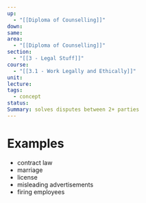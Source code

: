 ```yaml
---
up:
  - "[[Diploma of Counselling]]"
down: 
same: 
area:
  - "[[Diploma of Counselling]]"
section:
  - "[[3 - Legal Stuff]]"
course:
  - "[[3.1 - Work Legally and Ethically]]"
unit: 
lecture: 
tags:
  - concept
status: 
Summary: solves disputes between 2+ parties
---
```

# Examples
- contract law
- marriage
- license
- misleading advertisements
- firing employees
